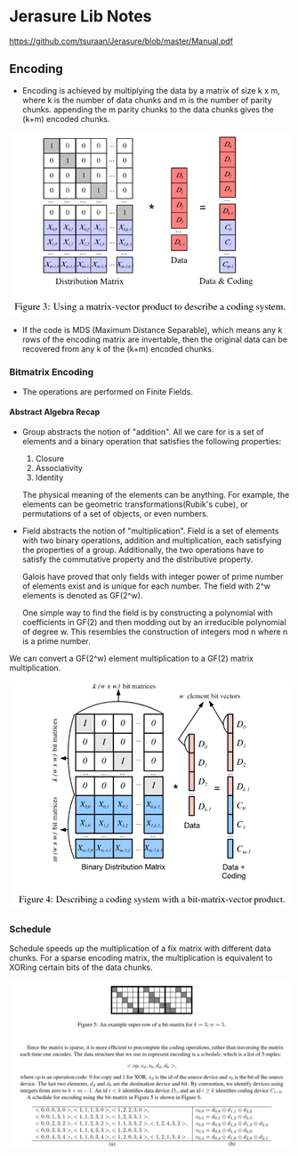 # Jerasure Lib Notes

https://github.com/tsuraan/Jerasure/blob/master/Manual.pdf

## Encoding

- Encoding is achieved by multiplying the data by a matrix of size k x m, where k is the number of data chunks and m is the number of parity chunks. appending the m parity chunks to the data chunks gives the (k+m) encoded chunks.

![alt text](f3.png)

- If the code is MDS (Maximum Distance Separable), which means any k rows of the encoding matrix are invertable, then the original data can be recovered from any k of the (k+m) encoded chunks.

### Bitmatrix Encoding

- The operations are performed on Finite Fields.

#### Abstract Algebra Recap

- Group abstracts the notion of "addition". 
    All we care for is a set of elements and a binary operation that satisfies the following properties:
    1. Closure
    2. Associativity
    3. Identity

    The physical meaning of the elements can be anything. For example, the elements can be geometric transformations(Rubik's cube), or permutations of a set of objects, or even numbers.

- Field abstracts the notion of "multiplication".
    Field is a set of elements with two binary operations, addition and multiplication, each satisfying the properties of a group. Additionally, the two operations have to satisfy the commutative property and the distributive property.

    Galois have proved that only fields with integer power of prime number of elements exist and is unique for each number. The field with 2^w elements is denoted as GF(2^w).

    One simple way to find the field is by constructing a polynomial with coefficients in GF(2) and then modding out by an irreducible polynomial of degree w. This resembles the construction of integers mod n where n is a prime number.

We can convert a GF(2^w) element multiplication to a GF(2) matrix multiplication.

![alt text](f4.png)

### Schedule

Schedule speeds up the multiplication of a fix matrix with different data chunks. For a sparse encoding matrix, the multiplication is equivalent to XORing certain bits of the data chunks.

![alt text](f6.png)